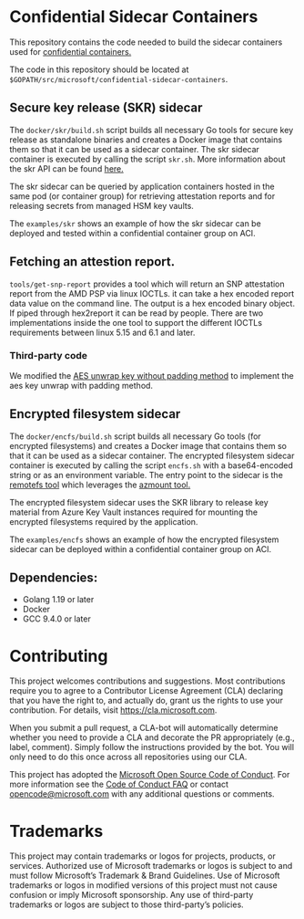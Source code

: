 # Confidential Sidecar Containers
This repository contains the code needed to build the sidecar containers used for [confidential containers.](https://techcommunity.microsoft.com/t5/azure-confidential-computing/microsoft-introduces-preview-of-confidential-containers-on-azure/ba-p/3410394)

The code in this repository should be located at ``$GOPATH/src/microsoft/confidential-sidecar-containers``.

## Secure key release (SKR) sidecar
The ``docker/skr/build.sh`` script builds all necessary Go tools for secure key release as standalone binaries and creates a Docker image that contains them so that it 
can be used as a sidecar container. The skr sidecar container is executed by calling the script ``skr.sh``. More information about the skr API can be found [here.](cmd/skr/README.md)

The skr sidecar can be queried by application containers hosted in the same pod (or container group) for retrieving attestation reports and for releasing secrets from managed HSM key vaults.

The ``examples/skr`` shows an example of how the skr sidecar can be deployed and tested within a confidential container group on ACI.

## Fetching an attestion report.
``tools/get-snp-report`` provides a tool which will return an SNP attestation report from the AMD PSP via linux IOCTLs. it can take a hex encoded report data value on the command line. The output is a hex encoded binary object. If piped through hex2report it can be read by people. There are two implementations inside the one tool to support the different IOCTLs requirements between linux 5.15 and 6.1 and later.

### Third-party code 
We modified the [AES unwrap key without padding method](https://github.com/NickBall/go-aes-key-wrap/blob/master/keywrap.go) to implement the aes key unwrap with padding method.

## Encrypted filesystem sidecar
The ``docker/encfs/build.sh`` script builds all necessary Go tools (for encrypted filesystems) and creates a Docker image that contains them so that it can be used as a sidecar container. The encrypted filesystem sidecar container is executed by calling the script ``encfs.sh`` with a base64-encoded string or as an environment variable. The entry point to the sidecar is the [remotefs tool](cmd/remotefs/README.md) which leverages the [azmount tool.](cmd/azmount/README.md) 

The encrypted filesystem sidecar uses the SKR library to release key material from Azure Key Vault instances required for mounting the encrypted filesystems required by the application.

The ``examples/encfs`` shows an example of how the encrypted filesystem sidecar can be deployed within a confidential container group on ACI.

## Dependencies:
- Golang 1.19 or later
- Docker
- GCC 9.4.0 or later

# Contributing
This project welcomes contributions and suggestions. Most contributions require you to
agree to a Contributor License Agreement (CLA) declaring that you have the right to,
and actually do, grant us the rights to use your contribution. For details, visit
https://cla.microsoft.com.

When you submit a pull request, a CLA-bot will automatically determine whether you need
to provide a CLA and decorate the PR appropriately (e.g., label, comment). Simply follow the
instructions provided by the bot. You will only need to do this once across all repositories using our CLA.

This project has adopted the [Microsoft Open Source Code of Conduct](https://opensource.microsoft.com/codeofconduct/).
For more information see the [Code of Conduct FAQ](https://opensource.microsoft.com/codeofconduct/faq/)
or contact [opencode@microsoft.com](mailto:opencode@microsoft.com) with any additional questions or comments.

# Trademarks
This project may contain trademarks or logos for projects, products, or services. Authorized use of Microsoft trademarks or logos is subject to and must follow Microsoft’s Trademark & Brand Guidelines. Use of Microsoft trademarks or logos in modified versions of this project must not cause confusion or imply Microsoft sponsorship. Any use of third-party trademarks or logos are subject to those third-party’s policies.
